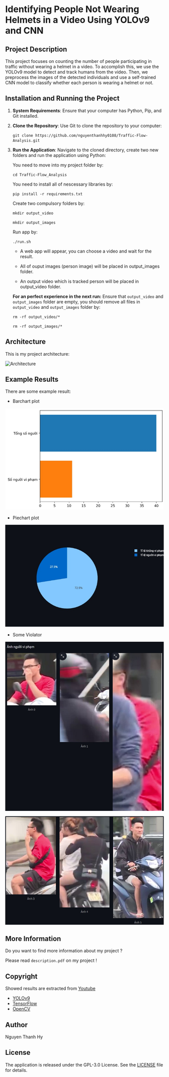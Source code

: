 # Identifying People Not Wearing Helmets in a Video Using YOLOv9 and CNN

## Project Description

This project focuses on counting the number of people participating in traffic without wearing a helmet in a video. To accomplish this, we use the YOLOv9 model to detect and track humans from the video. Then, we preprocess the images of the detected individuals and use a self-trained CNN model to classify whether each person is wearing a helmet or not.

## Installation and Running the Project

1. **System Requirements**: Ensure that your computer has Python, Pip, and Git installed.

2. **Clone the Repository**: Use Git to clone the repository to your computer:

    ```
    git clone https://github.com/nguyenthanhhy0108/Traffic-Flow-Analysis.git
    ```

3. **Run the Application**: Navigate to the cloned directory, create two new folders and run the application using Python:

    You need to move into my project folder by:
    ```
    cd Traffic-Flow_Analysis
    ```

    You need to install all of nescessary libraries by:
    ```
    pip install -r requirements.txt
    ```

    Create two compulsory folders by:
    ```
    mkdir output_video
    ```
    ```
    mkdir output_images
    ```

    Run app by:
    ```
    ./run.sh
    ```
    
    * A web app will appear, you can choose a video and wait for the result.

    * All of ouput images (person image) will be placed in output_images folder.

    * An output video which is tracked person will be placed in output_video folder.

    **For an perfect experience in the next run:** Ensure that `output_video` and `output_images` folder are empty, you should remove all files in `output_video` and `output_images` folder by:

    ```
    rm -rf output_video/*
    ```

    ```
    rm -rf output_images/*
    ```

## Architecture

This is my project architecture:

![Architecture](https://drive.google.com/file/d/116wnqLFlcuuRcZjZOvtqsvdhkcJ52MZz/view?usp=drive_link)

## Example Results

There are some example result:

* Barchart plot

![Result1](https://raw.githubusercontent.com/nguyenthanhhy0108/Traffic-Flow-Analysis/main/readme_imgs/barchart.jpg)

* Piechart plot
  
![Result2](https://raw.githubusercontent.com/nguyenthanhhy0108/Traffic-Flow-Analysis/main/readme_imgs/pie.jpg)

* Some Violator

![Result3](https://raw.githubusercontent.com/nguyenthanhhy0108/Traffic-Flow-Analysis/main/readme_imgs/anh1.jpg)

![Result4](https://raw.githubusercontent.com/nguyenthanhhy0108/Traffic-Flow-Analysis/main/readme_imgs/anh2.jpg)

## More Information

Do you want to find more information about my project ?

Please read `description.pdf` on my project !

## Copyright

Showed results are extracted from [Youtube](https://www.youtube.com/watch?v=gWMDiKPI3Gg&t=39s)

- [YOLOv9](https://github.com/WongKinYiu/yolov9)
- [TensorFlow](https://www.tensorflow.org/)
- [OpenCV](https://opencv.org/)

## Author

Nguyen Thanh Hy

## License

The application is released under the GPL-3.0 License. See the [LICENSE](LICENSE) file for details.

